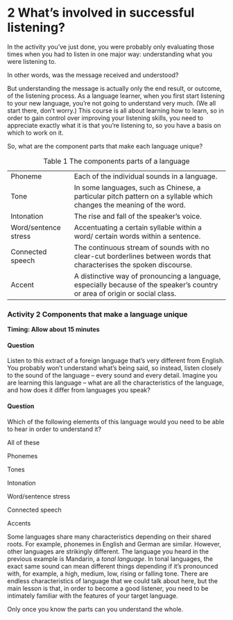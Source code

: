 # 2 What’s involved in successful listening?


In the activity you’ve just done, you were probably only evaluating those times when you had to listen in one major way: understanding what you were listening to.

In other words, was the message received and understood?

But understanding the message is actually only the end result, or outcome, of the listening process. As a language learner, when you first start listening to your new language, you’re not going to understand very much. (We all start there, don’t worry.) This course is all about learning how to learn, so in order to gain control over improving your listening skills, you need to appreciate exactly what it is that you’re listening to, so you have a basis on which to work on it.

So, what are the component parts that make each language unique?
<table xmlns:str="http://exslt.org/strings">
<caption>Table 1 The components parts of a language</caption>
<tbody>
<tr>
<td class="highlight_" rowspan="" colspan="">Phoneme</td>
<td class="highlight_" rowspan="" colspan="">Each of the individual sounds in a language.</td>
</tr>
<tr>
<td class="highlight_" rowspan="" colspan="">Tone</td>
<td class="highlight_" rowspan="" colspan="">In some languages, such as Chinese, a particular pitch pattern on a syllable which changes the meaning of the word.</td>
</tr>
<tr>
<td class="highlight_" rowspan="" colspan="">Intonation</td>
<td class="highlight_" rowspan="" colspan="">The rise and fall of the speaker’s voice. </td>
</tr>
<tr>
<td class="highlight_" rowspan="" colspan="">Word/sentence stress</td>
<td class="highlight_" rowspan="" colspan="">Accentuating a certain syllable within a word/ certain words within a sentence.</td>
</tr>
<tr>
<td class="highlight_" rowspan="" colspan="">Connected speech</td>
<td class="highlight_" rowspan="" colspan="">The continuous stream of sounds with no clear-cut borderlines between words that characterises the spoken discourse.</td>
</tr>
<tr>
<td class="highlight_" rowspan="" colspan="">Accent</td>
<td class="highlight_" rowspan="" colspan="">A distinctive way of pronouncing a language, especially because of the speaker’s country or area of origin or social class.</td>
</tr>
</tbody>
</table>


### Activity 2 Components that make a language unique
__Timing: Allow about 15 minutes__


#### Question

Listen to this extract of a foreign language that’s very different from English. You probably won’t understand what’s being said, so instead, listen closely to the sound of the language – every sound and every detail. Imagine you are learning this language – what are all the characteristics of the language, and how does it differ from languages you speak?
<!--MEDIACONTENT--><!--ENDMEDIACONTENT-->

#### Question

Which of the following elements of this language would you need to be able to hear in order to understand it?

All of these

Phonemes

Tones

Intonation

Word/sentence stress

Connected speech

Accents



Some languages share many characteristics depending on their shared roots. For example, phonemes in English and German are similar. However, other languages are strikingly different. The language you heard in the previous example is Mandarin, a *tonal language*. In tonal languages, the exact same sound can mean different things depending if it’s pronounced with, for example, a high, medium, low, rising or falling tone. There are endless characteristics of language that we could talk about here, but the main lesson is that, in order to become a good listener, you need to be intimately familiar with the features of your target language.

Only once you know the parts can you understand the whole.

